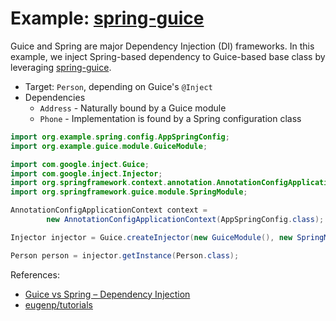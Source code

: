 Example: [spring-guice](https://github.com/spring-projects/spring-guice)
===

Guice and Spring are major Dependency Injection (DI) frameworks. In this example, we inject Spring-based dependency to Guice-based base class by leveraging [spring-guice](https://github.com/spring-projects/spring-guice).

- Target: `Person`, depending on Guice's `@Inject`
- Dependencies
	- `Address` - Naturally bound by a Guice module
	- `Phone` - Implementation is found by a Spring configuration class 

```java
import org.example.spring.config.AppSpringConfig;
import org.example.guice.module.GuiceModule;

import com.google.inject.Guice;
import com.google.inject.Injector;
import org.springframework.context.annotation.AnnotationConfigApplicationContext;
import org.springframework.guice.module.SpringModule;

AnnotationConfigApplicationContext context = 
		new AnnotationConfigApplicationContext(AppSpringConfig.class);

Injector injector = Guice.createInjector(new GuiceModule(), new SpringModule(context));

Person person = injector.getInstance(Person.class);
```

References:

- [Guice vs Spring – Dependency Injection](https://www.baeldung.com/guice-spring-dependency-injection)
- [eugenp/tutorials](https://github.com/eugenp/tutorials)
